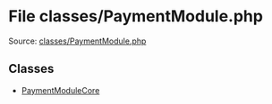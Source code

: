 File classes/PaymentModule.php
=========

Source: [classes/PaymentModule.php](https://github.com/PrestaShop/PrestaShop/blob/1.6.0.7/classes/PaymentModule.php)


Classes
-------

* [PaymentModuleCore](class.PaymentModuleCore.md)

